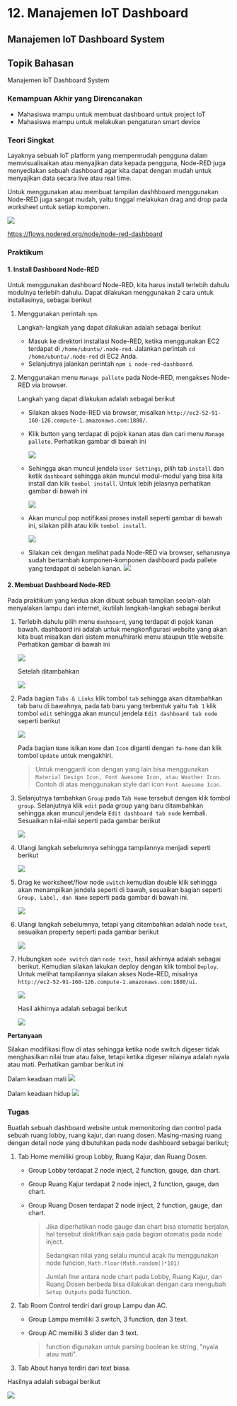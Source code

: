# 12. Manajemen IoT Dashboard

## Manajemen IoT Dashboard System

## Topik Bahasan

Manajemen IoT Dashboard System

### Kemampuan Akhir yang Direncanakan

* Mahasiswa mampu untuk membuat dashboard untuk project IoT
* Mahasiswa mampu untuk melakukan pengaturan smart device

### Teori Singkat

Layaknya sebuah IoT platform yang mempermudah pengguna dalam memvisualisaikan atau menyajikan data kepada pengguna, Node-RED juga menyediakan sebuah dashboard agar kita dapat dengan mudah untuk menyajikan data secara live atau real time.

Untuk menggunakan atau membuat tampilan dashhboard menggunakan Node-RED juga sangat mudah, yaitu tinggal melakukan drag and drop pada worksheet untuk setiap komponen.

![](.gitbook/assets/dashboard.png)

https://flows.nodered.org/node/node-red-dashboard

### Praktikum

#### 1. Install Dashboard Node-RED

Untuk menggunakan dashboard Node-RED, kita harus install terlebih dahulu modulnya terlebih dahulu. Dapat dilakukan menggunakan 2 cara untuk installasinya, sebagai berikut

1.  Menggunakan perintah `npm`.

    Langkah-langkah yang dapat dilakukan adalah sebagai berikut

    * Masuk ke direktori installasi Node-RED, ketika menggunakan EC2 terdapat di `/home/ubuntu/.node-red`. Jalankan perintah `cd /home/ubuntu/.node-red` di EC2 Anda.
    * Selanjutnya jalankan perintah `npm i node-red-dashboard`.
2.  Menggunakan menu `Manage pallete` pada Node-RED, mengakses Node-RED via browser.

    Langkah yang dapat dilakukan adalah sebagai berikut

    * Silakan akses Node-RED via browser, misalkan `http://ec2-52-91-160-126.compute-1.amazonaws.com:1880/`.
    *   Klik button yang terdapat di pojok kanan atas dan cari menu `Manage pallete`. Perhatikan gambar di bawah ini

        ![](<.gitbook/assets/01 (3).png>)
    *   Sehingga akan muncul jendela `User Settings`, pilih tab `install` dan ketik `dashboard` sehingga akan muncul modul-modul yang bisa kita install dan klik `tombol install`. Untuk lebih jelasnya perhatikan gambar di bawah ini

        ![](<.gitbook/assets/02 (3).png>)
    *   Akan muncul pop notifikasi proses install seperti gambar di bawah ini, silakan pilih atau klik `tombol install`.

        ![](<.gitbook/assets/03 (2).png>)
    * Silakan cek dengan melihat pada Node-RED via browser, seharusnya sudah bertambah komponen-komponen dashboard pada pallete yang terdapat di sebelah kanan. ![](<.gitbook/assets/04 (1).png>)

#### 2. Membuat Dashboard Node-RED

Pada praktikum yang kedua akan dibuat sebuah tampilan seolah-olah menyalakan lampu dari internet, ikutilah langkah-langkah sebagai berikut

1.  Terlebih dahulu pilih menu `dashboard`, yang terdapat di pojok kanan bawah. dashbaord ini adalah untuk mengkonfigurasi website yang akan kita buat misalkan dari sistem menu/hirarki menu ataupun title website. Perhatikan gambar di bawah ini

    ![](<.gitbook/assets/05 (1).png>)

    Setelah ditambahkan

    ![](<.gitbook/assets/06 (1).png>)
2.  Pada bagian `Tabs & Links` klik tombol `tab` sehingga akan ditambahkan tab baru di bawahnya, pada tab baru yang terbentuk yaitu `Tab 1` klik tombol `edit` sehingga akan muncul jendela `Edit dashboard tab node` seperti berikut

    ![](<.gitbook/assets/07 (1).png>)

    Pada bagian `Name` isikan `Home` dan `Icon` diganti dengan `fa-home` dan klik tombol `Update` untuk mengakhiri.

    > Untuk mengganti icon dengan yang lain bisa menggunakan `Material Design Icon, Font Awesome Icon, atau Weather Icon`. Contoh di atas menggunakan style dari icon `Font Awesome Icon`.
3.  Selanjutnya tambahkan `Group` pada `Tab Home` tersebut dengan klik tombol `group`. Selanjutnya klik `edit` pada group yang baru ditambahkan sehingga akan muncul jendela `Edit dashboard tab node` kembali. Sesuaikan nilai-nilai seperti pada gambar berikut

    ![](<.gitbook/assets/08 (1).png>)
4.  Ulangi langkah sebelumnya sehingga tampilannya menjadi seperti berikut

    ![](<.gitbook/assets/09 (1).png>)
5.  Drag ke worksheet/flow node `switch` kemudian double klik sehingga akan menampilkan jendela seperti di bawah, sesuaikan bagian seperti `Group, Label, dan Name` seperti pada gambar di bawah ini.

    ![](<.gitbook/assets/10 (2).png>)
6.  Ulangi langkah sebelumnya, tetapi yang ditambahkan adalah node `text`, sesuaikan property seperti pada gambar berikut

    ![](<.gitbook/assets/11 (1).png>)
7.  Hubungkan `node switch` dan `node text`, hasil akhirnya adalah sebagai berikut. Kemudian silakan lakukan deploy dengan klik tombol `Deploy`. Untuk melihat tampilannya silakan akses Node-RED, misalnya `http://ec2-52-91-160-126.compute-1.amazonaws.com:1880/ui`.

    ![](<.gitbook/assets/12 (1).png>)

    Hasil akhirnya adalah sebagai berikut

    ![](<.gitbook/assets/13 (1).png>)

**Pertanyaan**

Silakan modifikasi flow di atas sehingga ketika node switch digeser tidak menghasilkan nilai true atau false, tetapi ketika digeser nilainya adalah nyala atau mati. Perhatikan gambar berikut ini

Dalam keadaan mati ![](<.gitbook/assets/14 (1).png>)

Dalam keadaan hidup ![](<.gitbook/assets/15 (1).png>)

### Tugas

Buatlah sebuah dashboard website untuk memonitoring dan control pada sebuah ruang lobby, ruang kajur, dan ruang dosen. Masing-masing ruang dengan detail node yang dibutuhkan pada node dashboard sebagai berikut;

1. Tab Home memiliki group Lobby, Ruang Kajur, dan Ruang Dosen.
   * Group Lobby terdapat 2 node inject, 2 function, gauge, dan chart.
   * Group Ruang Kajur terdapat 2 node inject, 2 function, gauge, dan chart.
   *   Group Ruang Dosen terdapat 2 node inject, 2 function, gauge, dan chart.

       > Jika diperhatikan node gauge dan chart bisa otomatis berjalan, hal tersebut diaktifkan saja pada bagian otomatis pada node inject.
       >
       > Sedangkan nilai yang selalu muncul acak itu menggunakan node funcion, `Math.floor(Math.random()*101)`
       >
       > Jumlah line antara node chart pada Lobby, Ruang Kajur, dan Ruang Dosen berbeda bisa dilakukan dengan cara mengubah `Setup Outputs` pada function.
2. Tab Room Control terdiri dari group Lampu dan AC.
   * Group Lampu memiliki 3 switch, 3 function, dan 3 text.
   *   Group AC memiliki 3 slider dan 3 text.

       > function digunakan untuk parsing boolean ke string, "nyala atau mati".
3. Tab About hanya terdiri dari text biasa.

Hasilnya adalah sebagai berikut

![](.gitbook/assets/tugas.gif)
